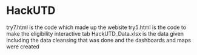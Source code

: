 # HackUTD
try7.html is the code which made up the website
try5.html is the code to make the eligibility interactive tab
HackUTD_Data.xlsx is the data given including the data cleansing that was done and the dashboards and maps were created
